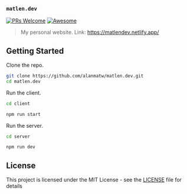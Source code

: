 ### `matlen.dev`

[![PRs Welcome](https://img.shields.io/badge/PRs-welcome-brightgreen.svg?style=flat-square)](http://makeapullrequest.com)
[![Awesome](https://cdn.rawgit.com/sindresorhus/awesome/d7305f38d29fed78fa85652e3a63e154dd8e8829/media/badge.svg)](https://github.com/sindresorhus/awesome)
 
> My personal website. Link: https://matlendev.netlify.app/

## Getting Started

Clone the repo.

```bash
git clone https://github.com/alanmatw/matlen.dev.git
cd matlen.dev
```
Run the client.

```bash
cd client
```

```bash
npm run start
```

Run the server.

```bash
cd server
```

```bash
npm run dev
```

## License

This project is licensed under the MIT License - see the [LICENSE](LICENSE) file for details